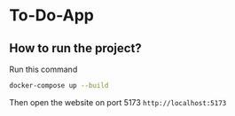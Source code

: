 # To-Do-App

## How to run the project?
Run this command

```sh
docker-compose up --build
```

Then open the website on port 5173
`http://localhost:5173`